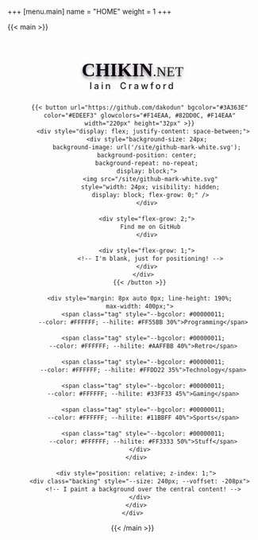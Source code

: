 +++
[menu.main]
	name = "HOME"
	weight = 1
+++

{{< main >}}
  <div style="text-align: center;">
    <div style="padding-top: 26px; padding-bottom: 32px;
    position: relative">
      <div style="position: relative; z-index: 2; margin-top: 16px;">
        <div style="margin-bottom: 24px">
          <span style="font-family: 'Comfortaa', serif;font-weight: bold;">
            <span style="font-size: 38px; font-weight: 600;
            color: rgb(12, 8, 20);
            text-shadow: 0px 4px 6px #00000088;">CHIKIN</span><span
            style="font-size: 28px; font-weight: 400;
            color: rgb(var(--main-color));
            text-shadow: 0px 4px 6px #00000088;">.NET</span>
          </span>
          <br />
          <span style="font-size: 18px; font-weight: 500;
          letter-spacing: 4px; word-spacing: 6px;">Iain Crawford</span>
          <br />
        </div>

        {{< button url="https://github.com/dakodun" bgcolor="#3A363E"
        color="#EDEEF3" glowcolors="#F14EAA, #82DD0C, #F14EAA"
        width="220px" height="32px" >}}
          <div style="display: flex; justify-content: space-between;">
            <div style="background-size: 24px;
            background-image: url('/site/github-mark-white.svg');
            background-position: center;
            background-repeat: no-repeat;
            display: block;">
              <img src="/site/github-mark-white.svg"
              style="width: 24px; visibility: hidden;
              display: block; flex-grow: 0;" />
            </div>

            <div style="flex-grow: 2;">
              Find me on GitHub
            </div>
            
            <div style="flex-grow: 1;">
              <!-- I'm blank, just for positioning! -->
            </div>
          </div>
        {{< /button >}}
        
        <div style="margin: 8px auto 0px; line-height: 190%;
        max-width: 400px;">
          <span class="tag" style="--bgcolor: #00000011;
          --color: #FFFFFF; --hilite: #FF55BB 30%">Programming</span>

          <span class="tag" style="--bgcolor: #00000011;
          --color: #FFFFFF; --hilite: #AAFFBB 40%">Retro</span>

          <span class="tag" style="--bgcolor: #00000011;
          --color: #FFFFFF; --hilite: #FFDD22 35%">Technology</span>

          <span class="tag" style="--bgcolor: #00000011;
          --color: #FFFFFF; --hilite: #33FF33 45%">Gaming</span>

          <span class="tag" style="--bgcolor: #00000011;
          --color: #FFFFFF; --hilite: #11BBFF 40%">Sports</span>

          <span class="tag" style="--bgcolor: #00000011;
          --color: #FFFFFF; --hilite: #FF3333 50%">Stuff</span>
        </div>
      </div>

      <div style="position: relative; z-index: 1;">
        <div class="backing" style="--size: 240px; --voffset: -208px">
          <!-- I paint a background over the central content! -->
        </div>
      </div>
    </div>
  </div>
{{< /main >}}
